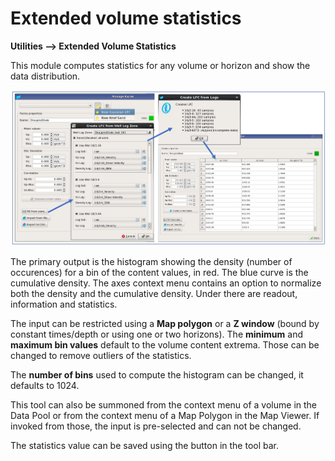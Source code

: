 # Extended volume statistics

**Utilities --&gt; Extended Volume Statistics**

This module computes statistics for any volume or horizon and show the data distribution. 

![User interface of Extended volume statistics](../.gitbook/assets/image%20%2848%29.png)

The primary output is the histogram showing the density \(number of occurences\) for a bin of the content values, in red. The blue curve is the cumulative density. The axes context menu contains an option to normalize both the density and the cumulative density. Under there are readout, information and statistics. 

The input can be restricted using a **Map polygon** or a **Z window** \(bound by constant times/depth or using one or two horizons\). The **minimum** and **maximum bin values** default to the volume content extrema. Those can be changed to remove outliers of the statistics. 

The **number of bins** used to compute the histogram can be changed, it defaults to 1024. 

This tool can also be summoned from the context menu of a volume in the Data Pool or from the context menu of a Map Polygon in the Map Viewer. If invoked from those, the input is pre-selected and can not be changed. 

The statistics value can be saved using the button in the tool bar. 

